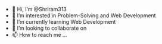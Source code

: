 - 👋 Hi, I’m @Shriram313
- 👀 I’m interested in Problem-Solving and Web Development
- 🌱 I’m currently learning Web Development
- 💞️ I’m looking to collaborate on 
- 📫 How to reach me ...

<!---
Shriram313/Shriram313 is a ✨ special ✨ repository because its `README.md` (this file) appears on your GitHub profile.
You can click the Preview link to take a look at your changes.
--->
